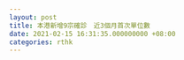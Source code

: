 ```yaml
---
layout: post
title: 本港新增9宗確診　近3個月首次單位數
date: 2021-02-15 16:31:35.000000000 +08:00
categories: rthk
---
```




